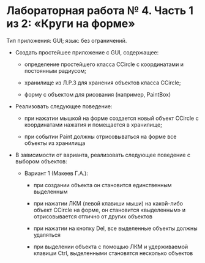 # Лабораторная работа № 4. Часть 1 из 2: «Круги на форме»

Тип приложения: GUI; язык: без ограничений.
*	Создать простейшее приложение с GUI, содержащее:

    +	определение простейшего класса CCircle с координатами и постоянным радиусом;
  
    +	хранилище из Л.Р.3 для хранения объектов класса CCircle;
  
    +	форму с объектом для рисования (например, PaintBox)
  
*	Реализовать следующее поведение:

    +	при нажатии мышкой на форме создается новый объект CCircle с координатами нажатия
      и помещается в хранилище;
  
    +	при событии Paint должны отрисовываться на форме все объекты из хранилища
  
*	В зависимости от варианта, реализовать следующее поведение с выбором объектов:

    +	Вариант 1 (Макеев Г.А.):
  
        +	при создании объекта он становится единственным выделенным
  
        +	при нажатии ЛКМ (левой клавиши мыши) на какой-либо объект CCircle на форме,
         он становится «выделенным» и отрисовывается отлично от других объектов
  
        +	при нажатии на кнопку Del, все выделенные объекты должны удаляться
  
        +	при выделении объекта с помощью ЛКМ и удерживаемой клавиши Ctrl, выделенными становятся несколько объектов
